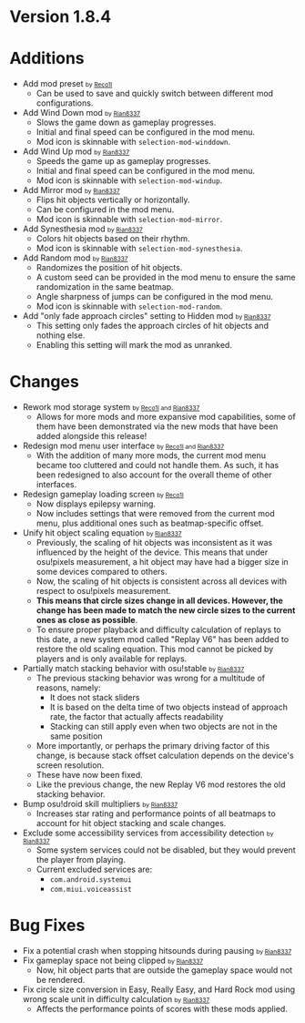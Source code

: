 Version 1.8.4
=============

# Additions

- Add mod preset <span style="font-size: 0.75em">by [Reco1I](https://github.com/Reco1I)</span>
  - Can be used to save and quickly switch between different mod configurations.
- Add Wind Down mod <span style="font-size: 0.75em">by [Rian8337](https://github.com/Rian8337)</span>
  - Slows the game down as gameplay progresses.
  - Initial and final speed can be configured in the mod menu.
  - Mod icon is skinnable with `selection-mod-winddown`.
- Add Wind Up mod <span style="font-size: 0.75em">by [Rian8337](https://github.com/Rian8337)</span>
  - Speeds the game up as gameplay progresses.
  - Initial and final speed can be configured in the mod menu.
  - Mod icon is skinnable with `selection-mod-windup`.
- Add Mirror mod <span style="font-size: 0.75em">by [Rian8337](https://github.com/Rian8337)</span>
  - Flips hit objects vertically or horizontally.
  - Can be configured in the mod menu. 
  - Mod icon is skinnable with `selection-mod-mirror`.
- Add Synesthesia mod <span style="font-size: 0.75em">by [Rian8337](https://github.com/Rian8337)</span>
  - Colors hit objects based on their rhythm.
  - Mod icon is skinnable with `selection-mod-synesthesia`.
- Add Random mod <span style="font-size: 0.75em">by [Rian8337](https://github.com/Rian8337)</span>
  - Randomizes the position of hit objects.
  - A custom seed can be provided in the mod menu to ensure the same randomization in the same beatmap.
  - Angle sharpness of jumps can be configured in the mod menu.
  - Mod icon is skinnable with `selection-mod-random`.
- Add "only fade approach circles" setting to Hidden mod <span style="font-size: 0.75em">by [Rian8337](https://github.com/Rian8337)</span>
  - This setting only fades the approach circles of hit objects and nothing else.
  - Enabling this setting will mark the mod as unranked.

# Changes

- Rework mod storage system <span style="font-size: 0.75em">by [Reco1I](https://github.com/Reco1I) and [Rian8337](https://github.com/Rian8337)</span>
  - Allows for more mods and more expansive mod capabilities, some of them have been demonstrated via the new mods that
    have been added alongside this release!
- Redesign mod menu user interface <span style="font-size: 0.75em">by [Reco1I](https://github.com/Reco1I) and [Rian8337](https://github.com/Rian8337)</span>
  - With the addition of many more mods, the current mod menu became too cluttered and could not handle them. As such,
    it has been redesigned to also account for the overall theme of other interfaces.
- Redesign gameplay loading screen <span style="font-size: 0.75em">by [Reco1I](https://github.com/Reco1I)</span>
  - Now displays epilepsy warning. 
  - Now includes settings that were removed from the current mod menu, plus additional ones such as beatmap-specific
    offset.
- Unify hit object scaling equation <span style="font-size: 0.75em">by [Rian8337](https://github.com/Rian8337)</span>
  - Previously, the scaling of hit objects was inconsistent as it was influenced by the height of the device. This means
    that under osu!pixels measurement, a hit object may have had a bigger size in some devices compared to others.
  - Now, the scaling of hit objects is consistent across all devices with respect to osu!pixels measurement.
  - **This means that circle sizes change in all devices. However, the change has been made to match the new circle sizes
    to the current ones as close as possible**.
  - To ensure proper playback and difficulty calculation of replays to this date, a new system mod called "Replay V6"
    has been added to restore the old scaling equation. This mod cannot be picked by players and is only available for
    replays.
- Partially match stacking behavior with osu!stable <span style="font-size: 0.75em">by [Rian8337](https://github.com/Rian8337)</span>
  - The previous stacking behavior was wrong for a multitude of reasons, namely:
    - It does not stack sliders
    - It is based on the delta time of two objects instead of approach rate, the factor that actually affects
      readability
    - Stacking can still apply even when two objects are not in the same position
  - More importantly, or perhaps the primary driving factor of this change, is because stack offset calculation depends
    on the device's screen resolution.
  - These have now been fixed.
  - Like the previous change, the new Replay V6 mod restores the old stacking behavior.
- Bump osu!droid skill multipliers <span style="font-size: 0.75em">by [Rian8337](https://github.com/Rian8337)</span>
  - Increases star rating and performance points of all beatmaps to account for hit object stacking and scale changes.
- Exclude some accessibility services from accessibility detection <span style="font-size: 0.75em">by [Rian8337](https://github.com/Rian8337)</span>
  - Some system services could not be disabled, but they would prevent the player from playing.
  - Current excluded services are:
    - `com.android.systemui`
    - `com.miui.voiceassist`

# Bug Fixes

- Fix a potential crash when stopping hitsounds during pausing <span style="font-size: 0.75em">by [Rian8337](https://github.com/Rian8337)</span>
- Fix gameplay space not being clipped <span style="font-size: 0.75em">by [Rian8337](https://github.com/Rian8337)</span>
  - Now, hit object parts that are outside the gameplay space would not be rendered.
- Fix circle size conversion in Easy, Really Easy, and Hard Rock mod using wrong scale unit in difficulty calculation <span style="font-size: 0.75em">by [Rian8337](https://github.com/Rian8337)</span>
  - Affects the performance points of scores with these mods applied.
